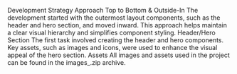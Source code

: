 Development Strategy
Approach
Top to Bottom & Outside-In
The development started with the outermost layout components, such as the header and hero section, and moved inward. This approach helps maintain a clear visual hierarchy and simplifies component styling.
Header/Hero Section
The first task involved creating the header and hero components.
Key assets, such as images and icons, were used to enhance the visual appeal of the hero section.
Assets
All images and assets used in the project can be found in the images_.zip archive.
